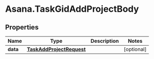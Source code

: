 # Asana.TaskGidAddProjectBody

## Properties
Name | Type | Description | Notes
------------ | ------------- | ------------- | -------------
**data** | [**TaskAddProjectRequest**](TaskAddProjectRequest.md) |  | [optional] 
